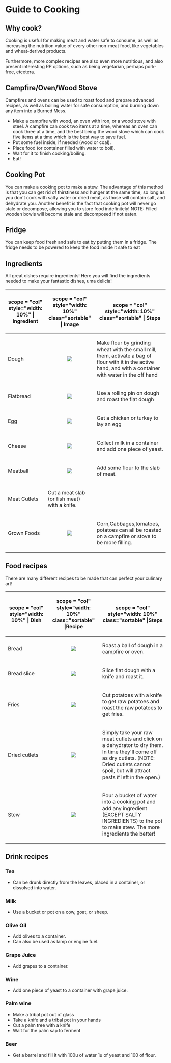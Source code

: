 # Guide to Cooking

## Why cook?

Cooking is useful for making meat and water safe to consume, as well as
increasing the nutrition value of every other non-meat food, like
vegetables and wheat-derived products.

Furthermore, more complex recipes are also even more nutritious, and
also present interesting RP options, such as being vegetarian, perhaps
pork-free, etcetera.

## Campfire/Oven/Wood Stove

Campfires and ovens can be used to roast food and prepare advanced
recipes, as well as boiling water for safe consumption, and burning down
any item into a Burned Mess.

  - Make a campfire with wood, an oven with iron, or a wood stove with
    steel. A campfire can cook two items at a time, whereas an oven can
    cook three at a time, and the best being the wood stove which can
    cook five items at a time which is the best way to save fuel.
  - Put some fuel inside, if needed (wood or coal).
  - Place food (or container filled with water to boil).
  - Wait for it to finish cooking/boiling.
  - Eat\!

## Cooking Pot

You can make a cooking pot to make a stew. The advantage of this method
is that you can get rid of thirstiness and hunger at the same time, so
long as you don't cook with salty water or dried meat, as those will
contain salt, and dehydrate you. Another benefit is the fact that
cooking pot will never go stale or decompose, allowing you to store food
indefinitely\! NOTE: Filled wooden bowls will become stale and
decomposed if not eaten.

## Fridge

You can keep food fresh and safe to eat by putting them in a fridge. The
fridge needs to be powered to keep the food inside it safe to eat

## Ingredients

All great dishes require ingredients\! Here you will find the
ingredients needed to make your fantastic dishes, uma delicia\!

<table>
<thead>
<tr class="header">
<th><p>scope = "col" style="width: 10%" | Ingredient</p></th>
<th><p>scope = "col" style="width: 10%" class="sortable" | Image</p></th>
<th><p>scope = "col" style="width: 10%" class="sortable" | Steps</p></th>
</tr>
</thead>
<tbody>
<tr class="odd">
<td><p>Dough</p></td>
<td><center>
<p><img src="https://cdn.discordapp.com/attachments/452503902152032256/637634522522845204/Dough.png"></p>
</center></td>
<td><p>Make flour by grinding wheat with the small mill, them, activate a bag of flour with it in the active hand, and with a container with water in the off hand</p></td>
</tr>
<tr class="even">
<td><p>Flatbread</p></td>
<td><center>
<p><img src="https://cdn.discordapp.com/attachments/452503902152032256/638061831247888384/Flatbread.png"></p>
<center></td>
<td><p>Use a rolling pin on dough and roast the flat dough</p></td>
</tr>
<tr class="odd">
<td><p>Egg</p></td>
<td><center>
<p><img src="https://cdn.discordapp.com/attachments/452503902152032256/638062552324243457/egg.png"></p>
<center></td>
<td><p>Get a chicken or turkey to lay an egg</p></td>
</tr>
<tr class="even">
<td><p>Cheese</p></td>
<td><center>
<p><img src="https://cdn.discordapp.com/attachments/452503902152032256/638064782859042836/Cheese.png"></p>
<center></td>
<td><p>Collect milk in a container and add one piece of yeast.</p></td>
</tr>
<tr class="odd">
<td><p>Meatball</p></td>
<td><center>
<p><img src="https://cdn.discordapp.com/attachments/452503902152032256/638039934879399964/Meatball.png"></p>
</center></td>
<td><p>Add some flour to the slab of meat.</p></td>
</tr>
<tr class="even">
<td><p>Meat Cutlets</p></td>
<td><p>Cut a meat slab (or fish meat) with a knife.</p></td>
<td></td>
</tr>
<tr class="odd">
<td><p>Grown Foods</p></td>
<td><center>
<p><img src="https://cdn.discordapp.com/attachments/452503902152032256/638041326075772928/Cutlet.png"></p>
</center></td>
<td><p>Corn,Cabbages,tomatoes, potatoes can all be roasted on a campfire or stove to be more filling.</p></td>
</tr>
</tbody>
</table>

## Food recipes

There are many different recipes to be made that can perfect your
culinary art\!

<table>
<thead>
<tr class="header">
<th><p>scope = "col" style="width: 10%" | Dish</p></th>
<th><p>scope = "col" style="width: 10%" class="sortable" |Recipe</p></th>
<th><p>scope = "col" style="width: 10%" class="sortable" |Steps</p></th>
</tr>
</thead>
<tbody>
<tr class="odd">
<td><p>Bread</p></td>
<td><center>
<p><img src="https://cdn.discordapp.com/attachments/452503902152032256/638036303346401311/Bread.png"></p>
</center></td>
<td><p>Roast a ball of dough in a campfire or oven.</p></td>
</tr>
<tr class="even">
<td><p>Bread slice</p></td>
<td><center>
<p><img src="https://cdn.discordapp.com/attachments/452503902152032256/638063587901964298/Bread_slice.png"></p>
<center></td>
<td><p>Slice flat dough with a knife and roast it.</p></td>
</tr>
<tr class="odd">
<td><p>Fries</p></td>
<td><center>
<p><img src="https://cdn.discordapp.com/attachments/452503902152032256/638055885788151818/Fries.png"></p>
<center></td>
<td><p>Cut potatoes with a knife to get raw potatoes and roast the raw potatoes to get fries.</p></td>
</tr>
<tr class="even">
<td><p>Dried cutlets</p></td>
<td><center>
<p><img src="https://cdn.discordapp.com/attachments/452503902152032256/638059136411500605/Dried_cutlet.png"></p>
<center></td>
<td><p>Simply take your raw meat cutlets and click on a dehydrator to dry them. In time they'll come off as dry cutlets. (NOTE: Dried cutlets cannot spoil, but will attract pests if left in the open.)</p></td>
</tr>
<tr class="odd">
<td><p>Stew</p></td>
<td><center>
<p><img src="https://cdn.discordapp.com/attachments/452503902152032256/638065844714340362/Stew.png"></p>
<center></td>
<td><p>Pour a bucket of water into a cooking pot and add any ingredient (EXCEPT SALTY INGREDIENTS) to the pot to make stew. The more ingredients the better!</p></td>
</tr>
</tbody>
</table>

## Drink recipes

### Tea

  - Can be drunk directly from the leaves, placed in a container, or
    dissolved into water.

### Milk

  - Use a bucket or pot on a cow, goat, or sheep.

### Olive Oil

  - Add olives to a container.
  - Can also be used as lamp or engine fuel.

### Grape Juice

  - Add grapes to a container.

### Wine

  - Add one piece of yeast to a container with grape juice.

### Palm wine

  - Make a tribal pot out of glass
  - Take a knife and a tribal pot in your hands
  - Cut a palm tree with a knife
  - Wait for the palm sap to ferment

### Beer

  - Get a barrel and fill it with 100u of water 1u of yeast and 100 of
    flour.